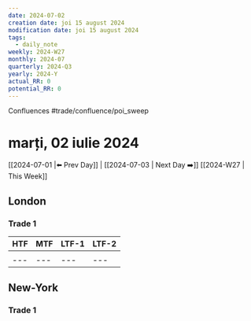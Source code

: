 ```yaml
---
date: 2024-07-02
creation date: joi 15 august 2024
modification date: joi 15 august 2024
tags:
  - daily_note
weekly: 2024-W27
monthly: 2024-07
quarterly: 2024-Q3
yearly: 2024-Y
actual_RR: 0
potential_RR: 0
---
```


Confluences
#trade/confluence/poi_sweep

# marți, 02 iulie 2024

 [[2024-07-01 |⬅️ Prev Day]] | [[2024-07-03 | Next Day ➡️]] [[2024-W27 | This Week]]

## London 
### Trade 1
|   HTF  |MTF|LTF-1|LTF-2
| --- | --- |--- | --- |
|  ![]() |  ![]()   | ![]() | ![]() |
| --- | --- |--- | --- |

## New-York
### Trade 1
